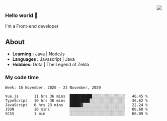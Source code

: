 <img align='right' src="https://github-readme-stats.vercel.app/api?username=jumodada&show_icons=true&theme=vue">

### Hello world 👋

I'm a Front-end developer 
    
## About
-  **Learning :** Java | NodeJs
-  **Languages :** Javascript | Java
-  **Hobbies:** Dota | The Legend of Zelda

### My code time

<!--START_SECTION:waka-->
```text
Week: 16 November, 2020 - 23 November, 2020

Vue.js       11 hrs 36 mins  ██████████░░░░░░░░░░░░░░░   40.45 % 
TypeScript   10 hrs 30 mins  █████████░░░░░░░░░░░░░░░░   36.62 % 
JavaScript   6 hrs 23 mins   █████▓░░░░░░░░░░░░░░░░░░░   22.24 % 
JSON         10 mins         ░░░░░░░░░░░░░░░░░░░░░░░░░   00.60 % 
SCSS         1 min           ░░░░░░░░░░░░░░░░░░░░░░░░░   00.09 % 
```
<!--END_SECTION:waka-->
